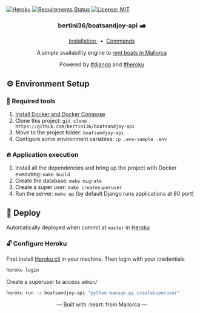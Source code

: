 [![Heroku](http://heroku-badges.herokuapp.com/?app=heroku-badges)](http://heroku-badges.herokuapp.com/projects.html)
[![Requirements Status](https://requires.io/github/bertini36/boatsandjoy-api/requirements.svg?branch=master)](https://requires.io/github/bertini36/boatsandjoy-api/requirements/?branch=master)
[![License: MIT](https://img.shields.io/badge/License-MIT-blue.svg)](https://opensource.org/licenses/MIT)

<h3 align="center">
    bertini36/boatsandjoy-api 🛥️
</h3>
<p align="center">
  <a href="#-environment-setup" target="_blank">
    Installation
  </a>&nbsp;&nbsp;•&nbsp;
  <a href="https://github.com/bertini36/boatsandjoy-api/blob/master/Makefile" target="_blank">
    Commands
  </a>
</p>
<p align="center">
A simple availability engine to <a href="https://www.boatsandjoy.com/">rent boats in Mallorca</a>
</p>
<p align="center">
Powered by <a href="https://www.djangoproject.com//" target="_blank">#django</a> and
<a href="https://www.heroku.com/" target="_blank">#heroku</a>
</p>

## ⚙️ Environment Setup

### 🐳 Required tools

1. [Install Docker and Docker Compose](https://www.docker.com/get-started)
2. Clone this project: `git clone https://github.com/bertini36/boatsandjoy-api`
3. Move to the project folder: `boatsandjoy-api`
4. Configure some environment variables: `cp .env-sample .env`

### 🔥 Application execution

1. Install all the dependencies and bring up the project with Docker executing: `make build`
2. Create the database: `make migrate`
3. Create a super user: `make createsuperuser`
4. Run the server: `make up` (by default Django runs applications at 80 port)

## 🚀 Deploy

Automatically deployed when commit at `master` in [Heroku](https://www.heroku.com)

### 🔓 Configure Heroku

First install [Heroku cli](https://devcenter.heroku.com/articles/heroku-cli) 
in your machine. Then login with your credentials

```bash
heroku login
```

Create a superuser to access `admin/`
```bash
heroku run -a boatsandjoy-api "python manage.py createsuperuser"
```

<p align="center">&mdash; Built with :heart: from Mallorca &mdash;</p>

